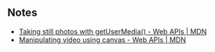 ## Notes

- [Taking still photos with getUserMedia() - Web APIs | MDN](https://developer.mozilla.org/en-US/docs/Web/API/Media_Capture_and_Streams_API/Taking_still_photos)
- [Manipulating video using canvas - Web APIs | MDN](https://developer.mozilla.org/en-US/docs/Web/API/Canvas_API/Manipulating_video_using_canvas)
